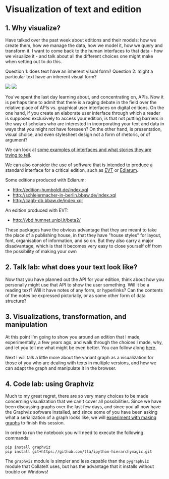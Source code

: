 # Visualization of text and edition

## 1. Why visualize?

Have talked over the past week about editions and their models: how we create them, how we manage the data, how we model it, how we query and transform it. I want to come back to the human interfaces to that data - how we visualize it - and talk about all the different choices one might make when setting out to do this.

Question 1: does text have an inherent visual form? 
Question 2: might a particular text have an inherent visual form? 

<img src="images/blake.jpg">

<img src="../week_2/Images/EasterWings.jpg">

You've spent the last day learning about, and concentrating on, APIs. Now it is perhaps time to admit that there is a raging debate in the field over the relative place of APIs vs. graphical user interfaces on digital editions. On the one hand, if you create an elaborate user interface through which a reader is supposed exclusively to access your edition, is that not putting barriers in the way of scholars who are interested in incorporating your text and data in ways that you might not have foreseen? On the other hand, is presentation, visual choice, and even stylesheet design not a form of rhetoric, or of argument?

We can look at [some examples of interfaces and what stories they are trying to tell](../week_2/sample_visualizations.md).

We can also consider the use of software that is intended to produce a standard interface for a critical edition, such as <a href="https://visualizationtechnology.wordpress.com">EVT</a> or <a href="http://www.bbaw.de/telota/software/ediarum">Ediarum</a>. 

Some editions produced with Ediarum:
* <http://edition-humboldt.de/index.xql>
* <http://schleiermacher-in-berlin.bbaw.de/index.xql>
* <http://cagb-db.bbaw.de/index.xql>

An edition produced with EVT:

* <http://vbd.humnet.unipi.it/beta2/>

These packages have the obvious advantage that they are meant to take the place of a publishing house, in that they have "house styles" for layout, font, organisation of information, and so on. But they also carry a major disadvantage, which is that it becomes very easy to close yourself off from the possibility of making your own 


## 2. Talk lab: what does your text look like?

Now that you have planned out the API for your edition, think about how you personally might use that API to show the user something. Will it be a reading text? Will it have notes of any form, or hyperlinks? Can the contents of the notes be expressed pictorially, or as some other form of data structure?

## 3. Visualizations, transformation, and manipulation

At this point I'm going to show you around an edition that I made, experimentally, a few years ago, and walk through the choices I made, why, and let you tell me what might be even better. You can follow along <a href="https://byzantini.st/ChronicleME/">here</a>.

Next I will talk a little more about the variant graph as a visualization for those of you who are dealing with texts in multiple versions, and how we can adapt the graph and manipulate it in the browser.

## 4. Code lab: using Graphviz

Much to my great regret, there are so very many choices to be made concerning visualization that we can't cover all possibilities. Since we have been discussing graphs over the last few days, and since you all now have the Graphviz software installed, and since some of you have been asking what a serialization of a graph looks like, we will <a href="graphs_networks.ipynb">experiment with making graphs</a> to finish this session.

In order to run the notebook you will need to execute the following commands:

	pip install graphviz
	pip install git+https://github.com/tla/ipython-hierarchymagic.git

The `graphviz` module is simpler and less capable than the `pygraphviz` module that CollateX uses, but has the advantage that it installs without trouble on Windows!
